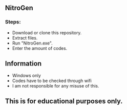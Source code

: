 ## NitroGen
### Steps:

 - Download or clone this repository.
 - Extract files.
 - Run "NitroGen.exe".
 - Enter the amount of codes.
 
## Information 
 
 - Windows only
 - Codes have to be checked through wifi
 - I am not responsible for any misuse of this.

## This is for educational purposes only.
